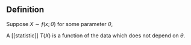 ## Definition
Suppose $X \sim f(x ; \theta)$ for some parameter $\theta$,

A [[statistic]] $T(X)$ is a function of the data which does not depend on $\theta$.